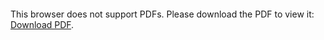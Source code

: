 <object data="christ-in-song/CIS1908pdfs/884.pdf" type="application/pdf" width="100%" height="1024px">
    <embed src="christ-in-song/CIS1908pdfs/884.pdf">
        <p>This browser does not support PDFs. Please download the PDF to view it: <a href="christ-in-song/CIS1908pdfs/884.pdf">Download PDF</a>.</p>
    </embed>
</object>

